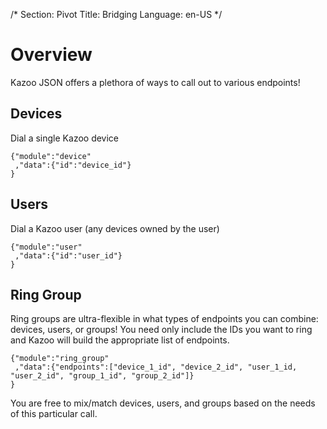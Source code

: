 /*
Section: Pivot
Title: Bridging
Language: en-US
*/

# Overview

Kazoo JSON offers a plethora of ways to call out to various endpoints!

## Devices

Dial a single Kazoo device

    {"module":"device"
     ,"data":{"id":"device_id"}
    }

## Users

Dial a Kazoo user (any devices owned by the user)

    {"module":"user"
     ,"data":{"id":"user_id"}
    }

## Ring Group

Ring groups are ultra-flexible in what types of endpoints you can combine: devices, users, or groups! You need only include the IDs you want to ring and Kazoo will build the appropriate list of endpoints.

    {"module":"ring_group"
     ,"data":{"endpoints":["device_1_id", "device_2_id", "user_1_id, "user_2_id", "group_1_id", "group_2_id"]}
    }

You are free to mix/match devices, users, and groups based on the needs of this particular call.
